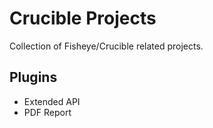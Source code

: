 # Crucible Projects
Collection of Fisheye/Crucible related projects.
## Plugins
- Extended API
- PDF Report

